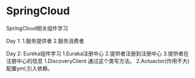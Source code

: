 # SpringCloud
SpringCloud相关组件学习

Day 1:
  1.服务提供者
  2.服务消费者
  
  Day 2:
    Eureka组件学习
      1.Euraka注册中心 
      2.提供者注册到注册中心 
      3.提供者在注册中心的信息
        1.DiscoveryClient
          通过这个类写方法。
        2.Actuactor(作用不大)
          配置yml,引入依赖。
          
